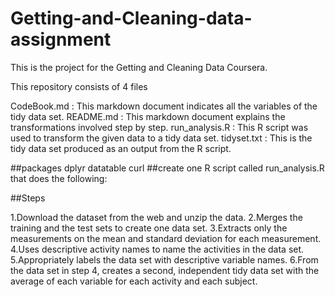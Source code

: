 # Getting-and-Cleaning-data-assignment

This is the project for the Getting and Cleaning Data Coursera.


This repository consists of 4 files

CodeBook.md : This markdown document indicates all the variables of the tidy data set.
README.md : This markdown document explains the transformations involved step by step.
run_analysis.R : This R script was used to transform the given data to a tidy data set.
tidyset.txt : This is the tidy data set produced as an output from the R script.

##packages dplyr datatable curl
##create one R script called run_analysis.R that does the following:
        
##Steps

1.Download the dataset from the web and unzip the data.
2.Merges the training and the test sets to create one data set.
3.Extracts only the measurements on the mean and standard deviation for each measurement. 
4.Uses descriptive activity names to name the activities in the data set.
5.Appropriately labels the data set with descriptive variable names. 
6.From the data set in step 4, creates a second, independent tidy data set with the average of each variable for each activity and each subject.
